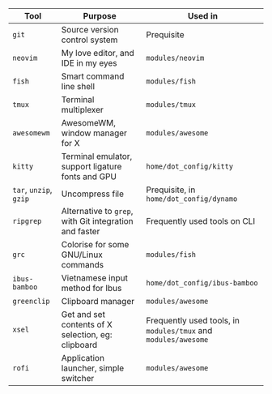 | Tool                   | Purpose                                                | Used in                                                        |
|------------------------|--------------------------------------------------------|----------------------------------------------------------------|
| `git`                  | Source version control system                          | Prequisite                                                     |
| `neovim`               | My love editor, and IDE in my eyes                     | `modules/neovim`                                               |
| `fish`                 | Smart command line shell                               | `modules/fish`                                                 |
| `tmux`                 | Terminal multiplexer                                   | `modules/tmux`                                                 |
| `awesomewm`            | AwesomeWM, window manager for X                        | `modules/awesome`                                              |
| `kitty`                | Terminal emulator, support ligature fonts and GPU      | `home/dot_config/kitty`                                        |
| `tar`, `unzip`, `gzip` | Uncompress file                                        | Prequisite, in `home/dot_config/dynamo`                        |
| `ripgrep`              | Alternative to `grep`, with Git integration and faster | Frequently used tools on CLI                                   |
| `grc`                  | Colorise for some GNU/Linux commands                   | `modules/fish`                                                 |
| `ibus-bamboo`          | Vietnamese input method for Ibus                       | `home/dot_config/ibus-bamboo`                                  |
| `greenclip`            | Clipboard manager                                      | `modules/awesome`                                              |
| `xsel`                 | Get and set contents of X selection, eg: clipboard     | Frequently used tools, in `modules/tmux` and `modules/awesome` |
| `rofi`                 | Application launcher, simple switcher                  | `modules/awesome`                                              |

